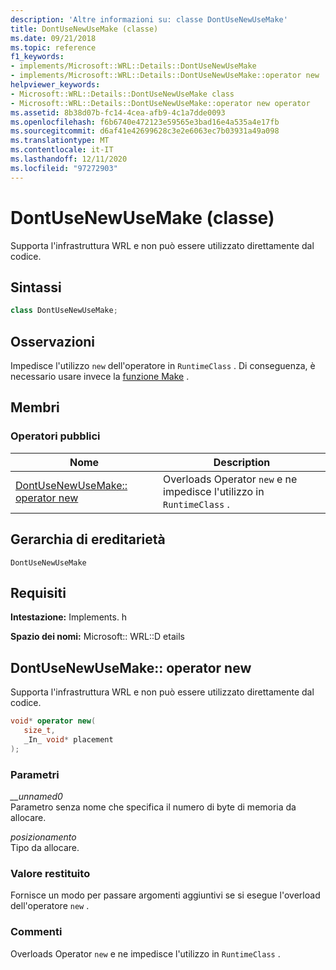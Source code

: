 ```yaml
---
description: 'Altre informazioni su: classe DontUseNewUseMake'
title: DontUseNewUseMake (classe)
ms.date: 09/21/2018
ms.topic: reference
f1_keywords:
- implements/Microsoft::WRL::Details::DontUseNewUseMake
- implements/Microsoft::WRL::Details::DontUseNewUseMake::operator new
helpviewer_keywords:
- Microsoft::WRL::Details::DontUseNewUseMake class
- Microsoft::WRL::Details::DontUseNewUseMake::operator new operator
ms.assetid: 8b38d07b-fc14-4cea-afb9-4c1a7dde0093
ms.openlocfilehash: f6b6740e472123e59565e3bad16e4a535a4e17fb
ms.sourcegitcommit: d6af41e42699628c3e2e6063ec7b03931a49a098
ms.translationtype: MT
ms.contentlocale: it-IT
ms.lasthandoff: 12/11/2020
ms.locfileid: "97272903"
---
```

# <a name="dontusenewusemake-class"></a>DontUseNewUseMake (classe)

Supporta l'infrastruttura WRL e non può essere utilizzato direttamente dal codice.

## <a name="syntax"></a>Sintassi

```cpp
class DontUseNewUseMake;
```

## <a name="remarks"></a>Osservazioni

Impedisce l'utilizzo `new` dell'operatore in `RuntimeClass` . Di conseguenza, è necessario usare invece la [funzione Make](make-function.md) .

## <a name="members"></a>Membri

### <a name="public-operators"></a>Operatori pubblici

Nome                                             | Description
------------------------------------------------ | ---------------------------------------------------------------------------
[DontUseNewUseMake:: operator new](#operator-new) | Overloads Operator `new` e ne impedisce l'utilizzo in `RuntimeClass` .

## <a name="inheritance-hierarchy"></a>Gerarchia di ereditarietà

`DontUseNewUseMake`

## <a name="requirements"></a>Requisiti

**Intestazione:** Implements. h

**Spazio dei nomi:** Microsoft:: WRL::D etails

## <a name="dontusenewusemakeoperator-new"></a><a name="operator-new"></a> DontUseNewUseMake:: operator new

Supporta l'infrastruttura WRL e non può essere utilizzato direttamente dal codice.

```cpp
void* operator new(
   size_t,
   _In_ void* placement
);
```

### <a name="parameters"></a>Parametri

*__unnamed0*<br/>
Parametro senza nome che specifica il numero di byte di memoria da allocare.

*posizionamento*<br/>
Tipo da allocare.

### <a name="return-value"></a>Valore restituito

Fornisce un modo per passare argomenti aggiuntivi se si esegue l'overload dell'operatore `new` .

### <a name="remarks"></a>Commenti

Overloads Operator `new` e ne impedisce l'utilizzo in `RuntimeClass` .
